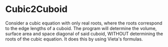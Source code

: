 # Cubic2Cuboid
Consider a cubic equation with only real roots, where the roots correspond to the edge lengths of a cuboid.
The program will determine the volume, surface area and space diagonal of said cuboid, WITHOUT determining the roots of the cubic equation.
It does this by using Vieta's formulas.
